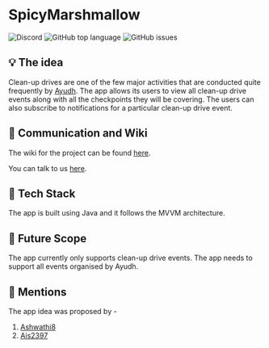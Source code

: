 # SpicyMarshmallow

![Discord](https://img.shields.io/discord/650735968520896554?color=orange) ![GitHub top language](https://img.shields.io/github/languages/top/AwesomeFruitSalad/SpicyMarshmallow?color=green) ![GitHub issues](https://img.shields.io/github/issues-raw/AwesomeFruitSalad/SpicyMarshmallow?color=red)

## :bulb: The idea

Clean-up drives are one of the few major activities that are conducted quite frequently by [Ayudh](https://www.ayudh.in/). The app allows its users to view all clean-up drive events along with all the checkpoints they will be covering. The users can also subscribe to notifications for a particular clean-up drive event.  

## :satellite: Communication and Wiki

The wiki for the project can be found [here](https://github.com/AwesomeFruitSalad/SpicyMarshmallow/wiki).

You can talk to us [here](https://discord.gg/RfB4Vxn).

## :wrench: Tech Stack

The app is built using Java and it follows the MVVM architecture. 

## :dart: Future Scope

The app currently only supports clean-up drive events. The app needs to support all events organised by Ayudh. 

## :star2: Mentions

The app idea was proposed by - 

1.  [Ashwathi8](https://github.com/Ashwathi8)
1.  [Ais2397](https://github.com/Ais2397)
